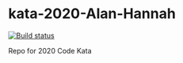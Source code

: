 # kata-2020-Alan-Hannah
[![Build status](https://ci.appveyor.com/api/projects/status/1907qqy13haj33du?svg=true)](https://ci.appveyor.com/project/RESSoftwareTeam/kata-2019-alan-hannah)

Repo for 2020 Code Kata
